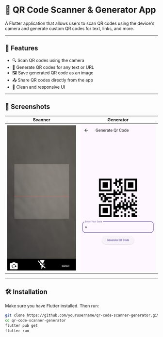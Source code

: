 # 📲 QR Code Scanner & Generator App

A Flutter application that allows users to scan QR codes using the device's camera and generate custom QR codes for text, links, and more.

---

## 🚀 Features

- 🔍 Scan QR codes using the camera
- 🧾 Generate QR codes for any text or URL
- 🖼 Save generated QR code as an image
- 📤 Share QR codes directly from the app
- 🧰 Clean and responsive UI

---

## 📸 Screenshots


| Scanner | Generator |
|---------|-----------|
| ![Scanner](screenshots/QrScanner.jpg) | ![Generator](screenshots/QRGenerator.jpg) |

---

## 🛠 Installation

Make sure you have Flutter installed. Then run:

```bash
git clone https://github.com/yourusername/qr-code-scanner-generator.git
cd qr-code-scanner-generator
flutter pub get
flutter run
